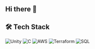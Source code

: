 ## Hi there 👋
## 🛠️ Tech Stack
![Unity](https://img.shields.io/badge/Unity-000000?style=flat-square&logo=Unity&logoColor=white)
![C](https://img.shields.io/badge/C-A8B9CC?style=flat-square&logo=C&logoColor=white)
![AWS](https://img.shields.io/badge/AWS-232F3E?style=flat-square&logo=Amazon%20AWS&logoColor=white)
![Terraform](https://img.shields.io/badge/Terraform-623CE4?style=flat-square&logo=Terraform&logoColor=white)
![SQL](https://img.shields.io/badge/SQL-4479A1?style=flat-square&logo=MySQL&logoColor=white)


<!--
**piyomon1208/piyomon1208** is a ✨ _special_ ✨ repository because its `README.md` (this file) appears on your GitHub profile.


Here are some ideas to get you started:

- 🔭 I’m currently working on ...
- 🌱 I’m currently learning ...
- 👯 I’m looking to collaborate on ...
- 🤔 I’m looking for help with ...
- 💬 Ask me about ...
- 📫 How to reach me: ...
- 😄 Pronouns: ...
- ⚡ Fun fact: ...
-->
